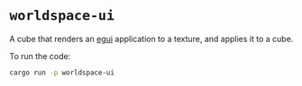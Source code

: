 # `worldspace-ui`

A cube that renders an [egui](https://www.egui.rs/#demo) application to a texture,
and applies it to a cube.

To run the code:
```bash
cargo run -p worldspace-ui
```
